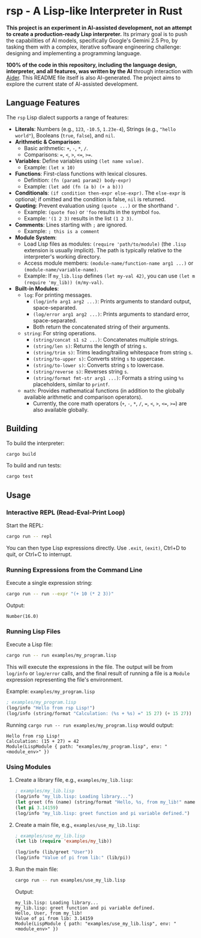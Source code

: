 # rsp - A Lisp-like Interpreter in Rust

**This project is an experiment in AI-assisted development, not an attempt to create a production-ready Lisp interpreter.** Its primary goal is to push the capabilities of AI models, specifically Google's Gemini 2.5 Pro, by tasking them with a complex, iterative software engineering challenge: designing and implementing a programming language.

**100% of the code in this repository, including the language design, interpreter, and all features, was written by the AI** through interaction with [Aider](https://aider.chat/). This README file itself is also AI-generated. The project aims to explore the current state of AI-assisted development.

## Language Features

The `rsp` Lisp dialect supports a range of features:

*   **Literals**: Numbers (e.g., `123`, `-10.5`, `1.23e-4`), Strings (e.g., `"hello world"`), Booleans (`true`, `false`), and `nil`.
*   **Arithmetic & Comparison**:
    *   Basic arithmetic: `+`, `-`, `*`, `/`.
    *   Comparisons: `=`, `<`, `>`, `<=`, `>=`.
*   **Variables**: Define variables using `(let name value)`.
    *   Example: `(let x 10)`
*   **Functions**: First-class functions with lexical closures.
    *   Definition: `(fn (param1 param2) body-expr)`
    *   Example: `(let add (fn (a b) (+ a b)))`
*   **Conditionals**: `(if condition then-expr else-expr)`. The `else-expr` is optional; if omitted and the condition is false, `nil` is returned.
*   **Quoting**: Prevent evaluation using `(quote ...)` or the shorthand `'`.
    *   Example: `(quote foo)` or `'foo` results in the symbol `foo`.
    *   Example: `'(1 2 3)` results in the list `(1 2 3)`.
*   **Comments**: Lines starting with `;` are ignored.
    *   Example: `; this is a comment`
*   **Module System**:
    *   Load Lisp files as modules: `(require 'path/to/module)` (the `.lisp` extension is usually implicit). The path is typically relative to the interpreter's working directory.
    *   Access module members: `(module-name/function-name arg1 ...)` or `(module-name/variable-name)`.
    *   Example: If `my_lib.lisp` defines `(let my-val 42)`, you can use `(let m (require 'my_lib)) (m/my-val)`.
*   **Built-in Modules**:
    *   `log`: For printing messages.
        *   `(log/info arg1 arg2 ...)`: Prints arguments to standard output, space-separated.
        *   `(log/error arg1 arg2 ...)`: Prints arguments to standard error, space-separated.
        *   Both return the concatenated string of their arguments.
    *   `string`: For string operations.
        *   `(string/concat s1 s2 ...)`: Concatenates multiple strings.
        *   `(string/len s)`: Returns the length of string `s`.
        *   `(string/trim s)`: Trims leading/trailing whitespace from string `s`.
        *   `(string/to-upper s)`: Converts string `s` to uppercase.
        *   `(string/to-lower s)`: Converts string `s` to lowercase.
        *   `(string/reverse s)`: Reverses string `s`.
        *   `(string/format fmt-str arg1 ...)`: Formats a string using `%s` placeholders, similar to `printf`.
    *   `math`: Provides mathematical functions (in addition to the globally available arithmetic and comparison operators).
        *   Currently, the core math operators (`+`, `-`, `*`, `/`, `=`, `<`, `>`, `<=`, `>=`) are also available globally.

## Building

To build the interpreter:
```bash
cargo build
```

To build and run tests:
```bash
cargo test
```

## Usage

### Interactive REPL (Read-Eval-Print Loop)

Start the REPL:
```bash
cargo run -- repl
```
You can then type Lisp expressions directly. Use `.exit`, `(exit)`, Ctrl+D to quit, or Ctrl+C to interrupt.

### Running Expressions from the Command Line

Execute a single expression string:
```bash
cargo run -- run --expr "(+ 10 (* 2 3))"
```
Output:
```
Number(16.0)
```

### Running Lisp Files

Execute a Lisp file:
```bash
cargo run -- run examples/my_program.lisp
```
This will execute the expressions in the file. The output will be from `log/info` or `log/error` calls, and the final result of running a file is a `Module` expression representing the file's environment.

Example: `examples/my_program.lisp`
```lisp
; examples/my_program.lisp
(log/info "Hello from rsp Lisp!")
(log/info (string/format "Calculation: (%s + %s) =" 15 27) (+ 15 27))
```
Running `cargo run -- run examples/my_program.lisp` would output:
```
Hello from rsp Lisp!
Calculation: (15 + 27) = 42
Module(LispModule { path: "examples/my_program.lisp", env: "<module_env>" })
```

### Using Modules

1.  Create a library file, e.g., `examples/my_lib.lisp`:
    ```lisp
    ; examples/my_lib.lisp
    (log/info "my_lib.lisp: Loading library...")
    (let greet (fn (name) (string/format "Hello, %s, from my_lib!" name)))
    (let pi 3.14159)
    (log/info "my_lib.lisp: greet function and pi variable defined.")
    ```

2.  Create a main file, e.g., `examples/use_my_lib.lisp`:
    ```lisp
    ; examples/use_my_lib.lisp
    (let lib (require 'examples/my_lib))

    (log/info (lib/greet "User"))
    (log/info "Value of pi from lib:" (lib/pi))
    ```

3.  Run the main file:
    ```bash
    cargo run -- run examples/use_my_lib.lisp
    ```
    Output:
    ```
    my_lib.lisp: Loading library...
    my_lib.lisp: greet function and pi variable defined.
    Hello, User, from my_lib!
    Value of pi from lib: 3.14159
    Module(LispModule { path: "examples/use_my_lib.lisp", env: "<module_env>" })
    ```
